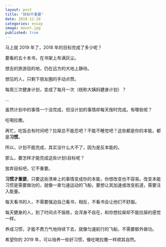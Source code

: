 ```yaml
---
layout: post
title: "目标不重要"
date: 2018-12-28
categories: essay
image: mount.jpg
published: true
---
```


马上就 2019 年了，2018 年的目标完成了多少呢？

要看的五十本书，在书架上布满灰尘。

想去的旅游目的地，仍在远方的大地上静待。

想见的人，只剩下朋友圈的手动点赞。

每周三次健身计划，变成了每月一次（统称大姨妈健身计划）？

...

虽然计划中的事情一个没完成，但没计划的事情却每天按时完成。有哪些呢？

吃喝拉撒。

再忙，吃饭总有时间吧？拉屎总不能忍吧？不能不睡觉吧？这些都是你的本能，都是**习惯**。

所以，计划不能完成，其实没什么大不了，因为是反本能的。

那么，要怎样才能完成这些计划\目标呢？

放弃目标吧，它不重要。

**习惯才重要**，只要这些清单上的事情变成你的本能，你想改变也不容易。改变本能习惯是需要做功的，就像一束匀速运动的飞船，要想让其加速或改变航道，需要注入能量。

每天看书的人，不需要强迫自己看书，相反，不看书会让他们不舒服。

每天健身的人，到了时间点不锻练，会浑身不自在，和你想拉屎却不能拉屎的感觉一样。

养成习惯，才能不费力气地持续下去，就像匀速航行的飞船，不需要额外做功。

希望你的 2019 年，可以培养一些好习惯，像吃喝拉撒一样顺其自然。


